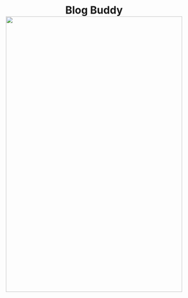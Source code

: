 <div align=center>
    <h1 align=center>
        Blog Buddy
        <br>
        <img width="480px" height="750" align=center src="https://github.com/neekyo/Blog-Buddy/blob/master/assets/blogDemo.gif">
    </h1>
</div>
